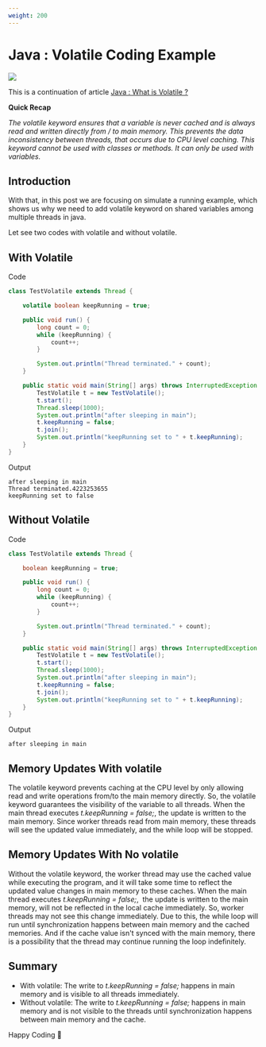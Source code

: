 ```yaml
---
weight: 200
---
```

# Java : Volatile Coding Example

![](/images/Screenshot%202025-01-29%20123137.png)

This is a continuation of article [Java : What is Volatile ?](/docs/java/concurrency/volatile/what-is-volatile/)

**Quick Recap** 

*The volatile keyword ensures that a variable is never cached and is always read and written directly from / to main memory. This prevents the data inconsistency between threads, that occurs due to CPU level caching. This keyword cannot be used with classes or methods. It can only be used with variables.*

## Introduction

With that, in this post we are focusing on simulate a running example, which shows us why we need to add volatile keyword on shared variables among multiple threads in java. 

Let see two codes with volatile and without volatile.

## With Volatile

Code
```java
class TestVolatile extends Thread {

    volatile boolean keepRunning = true;

    public void run() {
        long count = 0;
        while (keepRunning) {
            count++;
        }

        System.out.println("Thread terminated." + count);
    }

    public static void main(String[] args) throws InterruptedException {
        TestVolatile t = new TestVolatile();
        t.start();
        Thread.sleep(1000);
        System.out.println("after sleeping in main");
        t.keepRunning = false;
        t.join();
        System.out.println("keepRunning set to " + t.keepRunning);
    }
}
```

Output
```text
after sleeping in main
Thread terminated.4223253655
keepRunning set to false
```

## Without Volatile
Code
```java
class TestVolatile extends Thread {

    boolean keepRunning = true;

    public void run() {
        long count = 0;
        while (keepRunning) {
            count++;
        }

        System.out.println("Thread terminated." + count);
    }

    public static void main(String[] args) throws InterruptedException {
        TestVolatile t = new TestVolatile();
        t.start();
        Thread.sleep(1000);
        System.out.println("after sleeping in main");
        t.keepRunning = false;
        t.join();
        System.out.println("keepRunning set to " + t.keepRunning);
    }
}
```

Output
```text
after sleeping in main
```

## Memory Updates With volatile
The volatile keyword prevents caching at the CPU level by only allowing read and write operations from/to the main memory directly. So, the volatile keyword guarantees the visibility of the variable to all threads. When the main thread executes *t.keepRunning = false;*, the update is written to the main memory. Since worker threads read from main memory, these threads will see the updated value immediately, and the while loop will be stopped.

## Memory Updates With No volatile
Without the volatile keyword, the worker thread may use the cached value while executing the program, and it will take some time to reflect the updated value changes in main memory to these caches. When the main thread executes *t.keepRunning = false;*,  the update is written to the main memory, will not be reflected in the local cache immediately. So, worker threads may not see this change immediately. Due to this, the while loop will run until synchronization happens between main memory and the cached memories. And if the cache value isn't synced with the main memory, there is a possibility that the thread may continue running the loop indefinitely.

## Summary

* With volatile: The write to *t.keepRunning = false;* happens in main memory and is visible to all threads immediately.
* Without volatile: The write to *t.keepRunning = false;* happens in main memory and is not visible to the threads until synchronization happens between main memory and the cache.

Happy Coding 🙌
